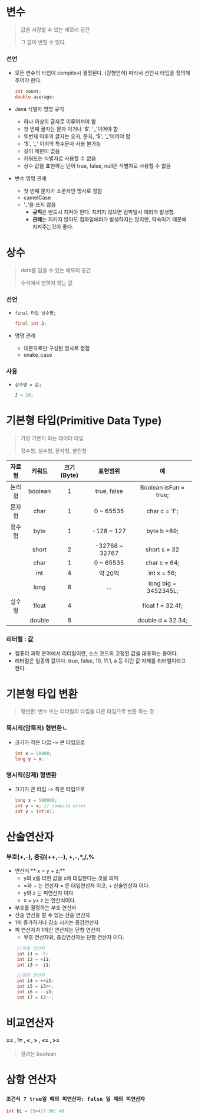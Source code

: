 # 변수

> 값을 저장할 수 있는 메모리 공간
>
> 그 값이 변할 수 있다.



### 선언

* 모든 변수의 타입이 compile시 결정된다. (강형언어) 따라서 선언시 타입을 정의해주어야 한다. 

  ```java
  int count;
  double average;
  ```

* Java 식별자 명명 규칙

  - 하나 이상의 글자로 이루어져야 함
  - 첫 번째 글자는 문자 이거나 '$', '_'이어야 함
  - 두번재 이후의 글자는 숫자, 문자, '$', '_'이어야 함
  - '$', '_' 이외의 특수문자 사용 불가능
  - 길이 제한이 없음
  - 키워드는 식별자로 사용할 수 없음
  - 상수 값을 표현하는 단어 true, false, null은 식별자로 사용할 수 없음

* 변수 명명 관례

  - 첫 번째 문자가 소문자인 명사로 정함
  - camelCase
  - '_'을 쓰지 않음
    - **규칙**은 반드시 지켜야 한다. 지키지 않으면 컴파일시 에러가 발생함.
    - **관례**는 지키지 않아도 컴파일에러가 발생하지는 않지만, 약속이기 때문에 지켜주는것이 좋다.



# 상수

> data를 담을 수 있는 메모리 공간
>
> 수식에서 변하지 않는 값

### 선언

* `final 타입 상수명;`

  ```java
  final int J;
  ```

* 명명 관례
  * 대문자로만 구성된 명사로 정함
  * snake_case

### 사용

* `상수명 = 값;`

  ```java
  J = 10;
  ```







# 기본형 타입(Primitive Data Type)

> 가장 기본이 되는 데이터 타입
>
> 정수형, 실수형, 문자형, 불린형



| 자료형 | 키워드  | 크기(Byte) |    표현범위    |          예           |
| :----: | :-----: | :--------: | :------------: | :-------------------: |
| 논리형 | boolean |     1      |  true, false   | Boolean isFun = true; |
| 문자형 |  char   |     1      |   0 ~ 65535    |     char c = 'f';     |
| 정수형 |  byte   |     1      |   -128 ~ 127   |      byte b =89;      |
|        |  short  |     2      | -32768 ~ 32767 |     short s = 32      |
|        |  char   |     1      |   0 ~ 65535    |     char c = 64;      |
|        |   int   |     4      |    약 20억     |      int x = 56;      |
|        |  long   |     8      |      ...       | long big = 3452345L;  |
| 실수형 |  float  |     4      |                |   float f = 32.4f;    |
|        | double  |     8      |                |   double d = 32.34;   |



### 리터럴 : 값

- 컴퓨터 과학 분야에서 리터럴이란, 소스 코드의 고정된 값을 대표하는 용어다.
- 리터럴은 일종의 값이다. true, false, 10, 11.1, a 등 이런 값 자체를 리터럴이라고 한다.





# 기본형 타입 변환

> 형변환: 변수 또는 리터럴의 타입을 다른 타입으로 변환 하는 것

### 묵시적(암묵적) 형변환ㄴ

* 크기가 작은 타입 -> 큰 타입으로 

  ```java
  int x = 50000;
  long y = x;
  ```

  

### 명시적(강제) 형변환

* 크기가 큰 타입 -> 작은 타입으로 

  ```java
  long x = 500000;
  int y = x; // compile error
  int y = int(x);
  ```







# 산술연산자

### 부호(+,-), 증감(++,--), +,-,*,/,%

- 연산식 ** x = y + z;**
  - y와 z를 더한 값을 x에 대입한다는 것을 의미
  - =과 + 는 연산자 = 은 대입연산자 이고, + 산술연산자 이다.
  - y와 z 는 피연산자 이다.
  - x = y+ z 는 연산식이다.
- 부호를 결정하는 부호 연산자
- 산술 연산을 할 수 있는 산술 연산자
- 1씩 증가하거나 감소 시키는 증감연산자
- 피 연산자가 1개인 연산자는 단항 연산자
  - 부호 연산자와, 증감연산자는 단항 연산자 이다.

```java
    //부호 연산자 
    int i1 = -5;
    int i2 = +i1;
    int i3 = -i1;

    //증감 연산자 
    int i4 = ++i3;
    int i5 = i3++;
    int i6 = --i3;
    int i7 = i3--;
```





# 비교연산자

#### == , != , < , > , <= , >=

> 결과는 boolean



# 삼항 연산자

### `조건식 ? true일 때의 피연산자: false 일 때의 피연산자`

```java
int b1 = (5>4)? 50: 40
```

